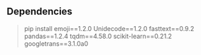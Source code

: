 ## Dependencies

> pip install emoji==1.2.0 Unidecode==1.2.0 fasttext==0.9.2 pandas==1.2.4 tqdm==4.58.0 scikit-learn==0.21.2  googletrans==3.1.0a0
